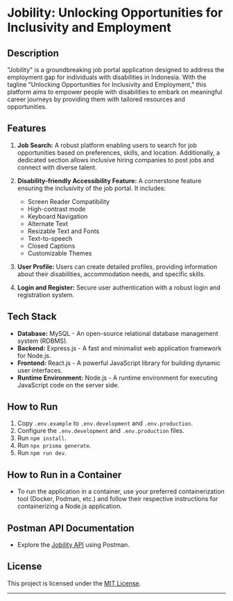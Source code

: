# Jobility: Unlocking Opportunities for Inclusivity and Employment

## Description
"Jobility" is a groundbreaking job portal application designed to address the employment gap for individuals with disabilities in Indonesia. With the tagline "Unlocking Opportunities for Inclusivity and Employment," this platform aims to empower people with disabilities to embark on meaningful career journeys by providing them with tailored resources and opportunities.

## Features
1. **Job Search:** A robust platform enabling users to search for job opportunities based on preferences, skills, and location. Additionally, a dedicated section allows inclusive hiring companies to post jobs and connect with diverse talent.

2. **Disability-friendly Accessibility Feature:** A cornerstone feature ensuring the inclusivity of the job portal. It includes:
   - Screen Reader Compatibility
   - High-contrast mode
   - Keyboard Navigation
   - Alternate Text
   - Resizable Text and Fonts
   - Text-to-speech
   - Closed Captions
   - Customizable Themes

3. **User Profile:** Users can create detailed profiles, providing information about their disabilities, accommodation needs, and specific skills.

4. **Login and Register:** Secure user authentication with a robust login and registration system.

## Tech Stack
- **Database:** MySQL - An open-source relational database management system (RDBMS).
- **Backend:** Express.js - A fast and minimalist web application framework for Node.js.
- **Frontend:** React.js - A powerful JavaScript library for building dynamic user interfaces.
- **Runtime Environment:** Node.js - A runtime environment for executing JavaScript code on the server side.

## How to Run
1. Copy `.env.example` to `.env.development` and `.env.production`.
2. Configure the `.env.development` and `.env.production` files.
3. Run `npm install`.
4. Run `npx prisma generate`.
5. Run `npm run dev`.

## How to Run in a Container
- To run the application in a container, use your preferred containerization tool (Docker, Podman, etc.) and follow their respective instructions for containerizing a Node.js application.

## Postman API Documentation
- Explore the [Jobility API](https://www.postman.com/art-war-160510/workspace/jobility-api/overview) using Postman.

## License
This project is licensed under the [MIT License](LICENSE).

---